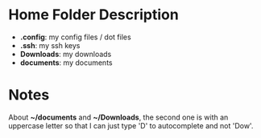 # Home Folder Description

  - **.config**: my config files / dot files
  - **.ssh**: my ssh keys
  - **Downloads**: my downloads
  - **documents**: my documents


# Notes
About **~/documents** and **~/Downloads**, the second one is with an uppercase letter so that I can just type 'D' to autocomplete and not 'Dow'.
